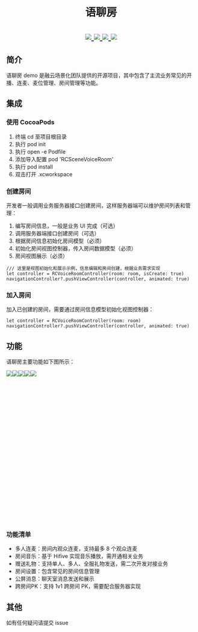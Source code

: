 <h1 align="center"> 语聊房 </h>

<p align="center">
<a href="https://github.com/rongcloud/rongcloud-scene-voice-room-ios">
<img src="https://img.shields.io/cocoapods/v/RCSceneVoiceRoom.svg?style=flat">
</a>

<a href="https://github.com/rongcloud/rongcloud-scene-voice-room-ios">
<img src="https://img.shields.io/cocoapods/l/RCSceneVoiceRoom.svg?style=flat">
</a>

<a href="https://github.com/rongcloud/rongcloud-scene-voice-room-ios">
<img src="https://img.shields.io/cocoapods/p/RCSceneVoiceRoom.svg?style=flat">
</a>

<a href="https://github.com/rongcloud/rongcloud-scene-voice-room-ios">
<img src="https://img.shields.io/badge/%20in-swift%205-orange.svg">
</a>

</p>

## 简介

语聊房 demo 是融云场景化团队提供的开源项目，其中包含了主流业务常见的开播、连麦、麦位管理、房间管理等功能。

## 集成

### 使用 CocoaPods
1. 终端 cd 至项目根目录
2. 执行 pod init
3. 执行 open -e Podfile
4. 添加导入配置 pod 'RCSceneVoiceRoom'
5. 执行 pod install
6. 双击打开 .xcworkspace

### 创建房间

开发者一般调用业务服务器接口创建房间，这样服务器端可以维护房间列表和管理：
1. 编写房间信息，一般是业务 UI 完成（可选）
2. 调用服务器端接口创建房间（可选）
3. 根据房间信息初始化房间模型（必须）
4. 初始化房间视图控制器，传入房间数据模型（必须）
5. 房间视图展示（必须）

```
/// 这里是视图初始化和展示示例，信息编辑和房间创建，根据业务需求实现
let controller = RCVoiceRoomController(room: room, isCreate: true)
navigationController?.pushViewController(controller, animated: true)
```

### 加入房间

加入已创建的房间，需要通过房间信息模型初始化视图控制器：

```
let controller = RCVoiceRoomController(room: room)
navigationController?.pushViewController(controller, animated: true)
```

## 功能

语聊房主要功能如下图所示：

<p style="display:flex;flex=1;overflow: scroll;height:400px">
<img src="https://tva1.sinaimg.cn/large/e6c9d24ely1h182tc468fj20af0ijq4a.jpg">
<img src="https://tva1.sinaimg.cn/large/e6c9d24ely1h182xszyydj20af0ijq3v.jpg">
<img src="https://tva1.sinaimg.cn/large/e6c9d24ely1h182u9yw13j20af0ij0tq.jpg">
<img src="https://tva1.sinaimg.cn/large/e6c9d24ely1h182wvnukbj20af0ij75a.jpg">
<img src="https://tva1.sinaimg.cn/large/e6c9d24ely1h182xeppm1j20af0ijgmp.jpg">
</p>


### 功能清单
- 多人连麦：房间内观众连麦，支持最多 8 个观众连麦
- 房间音乐：基于 Hifive 实现音乐播放，需开通相关业务
- 赠送礼物：支持单人、多人、全服礼物发送，需二次开发对接业务
- 房间设置：包含常见的房间信息管理
- 公屏消息：聊天室消息发送和展示
- 跨房间PK：支持 1v1 跨房间 PK，需要配合服务器实现

## 其他
如有任何疑问请提交 issue

